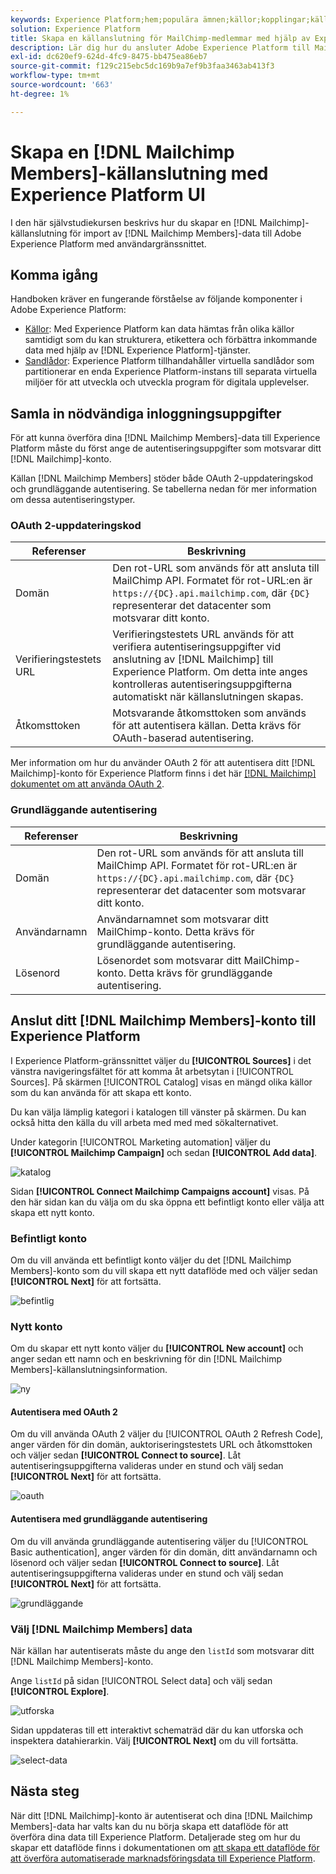 ```yaml
---
keywords: Experience Platform;hem;populära ämnen;källor;kopplingar;källkopplingar;källor sdk;sdk;SDK
solution: Experience Platform
title: Skapa en källanslutning för MailChimp-medlemmar med hjälp av Experience Platform UI
description: Lär dig hur du ansluter Adobe Experience Platform till MailChimp-medlemmar med hjälp av Experience Platform användargränssnitt.
exl-id: dc620ef9-624d-4fc9-8475-bb475ea86eb7
source-git-commit: f129c215ebc5dc169b9a7ef9b3faa3463ab413f3
workflow-type: tm+mt
source-wordcount: '663'
ht-degree: 1%

---
```


# Skapa en [!DNL Mailchimp Members]-källanslutning med Experience Platform UI

I den här självstudiekursen beskrivs hur du skapar en [!DNL Mailchimp]-källanslutning för import av [!DNL Mailchimp Members]-data till Adobe Experience Platform med användargränssnittet.

## Komma igång

Handboken kräver en fungerande förståelse av följande komponenter i Adobe Experience Platform:

* [Källor](../../../../home.md): Med Experience Platform kan data hämtas från olika källor samtidigt som du kan strukturera, etikettera och förbättra inkommande data med hjälp av [!DNL Experience Platform]-tjänster.
* [Sandlådor](../../../../../sandboxes/home.md): Experience Platform tillhandahåller virtuella sandlådor som partitionerar en enda Experience Platform-instans till separata virtuella miljöer för att utveckla och utveckla program för digitala upplevelser.

## Samla in nödvändiga inloggningsuppgifter

För att kunna överföra dina [!DNL Mailchimp Members]-data till Experience Platform måste du först ange de autentiseringsuppgifter som motsvarar ditt [!DNL Mailchimp]-konto.

Källan [!DNL Mailchimp Members] stöder både OAuth 2-uppdateringskod och grundläggande autentisering. Se tabellerna nedan för mer information om dessa autentiseringstyper.

### OAuth 2-uppdateringskod

| Referenser | Beskrivning |
| --- | --- |
| Domän | Den rot-URL som används för att ansluta till MailChimp API. Formatet för rot-URL:en är `https://{DC}.api.mailchimp.com`, där `{DC}` representerar det datacenter som motsvarar ditt konto. |
| Verifieringstestets URL | Verifieringstestets URL används för att verifiera autentiseringsuppgifter vid anslutning av [!DNL Mailchimp] till Experience Platform. Om detta inte anges kontrolleras autentiseringsuppgifterna automatiskt när källanslutningen skapas. |
| Åtkomsttoken | Motsvarande åtkomsttoken som används för att autentisera källan. Detta krävs för OAuth-baserad autentisering. |

Mer information om hur du använder OAuth 2 för att autentisera ditt [!DNL Mailchimp]-konto för Experience Platform finns i det här [[!DNL Mailchimp] dokumentet om att använda OAuth 2](https://mailchimp.com/developer/marketing/guides/access-user-data-oauth-2/).

### Grundläggande autentisering

| Referenser | Beskrivning |
| --- | --- |
| Domän | Den rot-URL som används för att ansluta till MailChimp API. Formatet för rot-URL:en är `https://{DC}.api.mailchimp.com`, där `{DC}` representerar det datacenter som motsvarar ditt konto. |
| Användarnamn | Användarnamnet som motsvarar ditt MailChimp-konto. Detta krävs för grundläggande autentisering. |
| Lösenord | Lösenordet som motsvarar ditt MailChimp-konto. Detta krävs för grundläggande autentisering. |

## Anslut ditt [!DNL Mailchimp Members]-konto till Experience Platform

I Experience Platform-gränssnittet väljer du **[!UICONTROL Sources]** i det vänstra navigeringsfältet för att komma åt arbetsytan i [!UICONTROL Sources]. På skärmen [!UICONTROL Catalog] visas en mängd olika källor som du kan använda för att skapa ett konto.

Du kan välja lämplig kategori i katalogen till vänster på skärmen. Du kan också hitta den källa du vill arbeta med med med sökalternativet.

Under kategorin [!UICONTROL Marketing automation] väljer du **[!UICONTROL Mailchimp Campaign]** och sedan **[!UICONTROL Add data]**.

![katalog](../../../../images/tutorials/create/mailchimp-members/catalog.png)

Sidan **[!UICONTROL Connect Mailchimp Campaigns account]** visas. På den här sidan kan du välja om du ska öppna ett befintligt konto eller välja att skapa ett nytt konto.

### Befintligt konto

Om du vill använda ett befintligt konto väljer du det [!DNL Mailchimp Members]-konto som du vill skapa ett nytt dataflöde med och väljer sedan **[!UICONTROL Next]** för att fortsätta.

![befintlig](../../../../images/tutorials/create/mailchimp-members/existing.png)

### Nytt konto

Om du skapar ett nytt konto väljer du **[!UICONTROL New account]** och anger sedan ett namn och en beskrivning för din [!DNL Mailchimp Members]-källanslutningsinformation.

![ny](../../../../images/tutorials/create/mailchimp-members/new.png)


#### Autentisera med OAuth 2

Om du vill använda OAuth 2 väljer du [!UICONTROL OAuth 2 Refresh Code], anger värden för din domän, auktoriseringstestets URL och åtkomsttoken och väljer sedan **[!UICONTROL Connect to source]**. Låt autentiseringsuppgifterna valideras under en stund och välj sedan **[!UICONTROL Next]** för att fortsätta.

![oauth](../../../../images/tutorials/create/mailchimp-members/oauth.png)

#### Autentisera med grundläggande autentisering

Om du vill använda grundläggande autentisering väljer du [!UICONTROL Basic authentication], anger värden för din domän, ditt användarnamn och lösenord och väljer sedan **[!UICONTROL Connect to source]**. Låt autentiseringsuppgifterna valideras under en stund och välj sedan **[!UICONTROL Next]** för att fortsätta.

![grundläggande](../../../../images/tutorials/create/mailchimp-members/basic.png)

### Välj [!DNL Mailchimp Members] data

När källan har autentiserats måste du ange den `listId` som motsvarar ditt [!DNL Mailchimp Members]-konto.

Ange `listId` på sidan [!UICONTROL Select data] och välj sedan **[!UICONTROL Explore]**.

![utforska](../../../../images/tutorials/create/mailchimp-members/explore.png)

Sidan uppdateras till ett interaktivt schematräd där du kan utforska och inspektera datahierarkin. Välj **[!UICONTROL Next]** om du vill fortsätta.

![select-data](../../../../images/tutorials/create/mailchimp-members/select-data.png)

## Nästa steg

När ditt [!DNL Mailchimp]-konto är autentiserat och dina [!DNL Mailchimp Members]-data har valts kan du nu börja skapa ett dataflöde för att överföra dina data till Experience Platform. Detaljerade steg om hur du skapar ett dataflöde finns i dokumentationen om [att skapa ett dataflöde för att överföra automatiserade marknadsföringsdata till Experience Platform](../../dataflow/marketing-automation.md).
